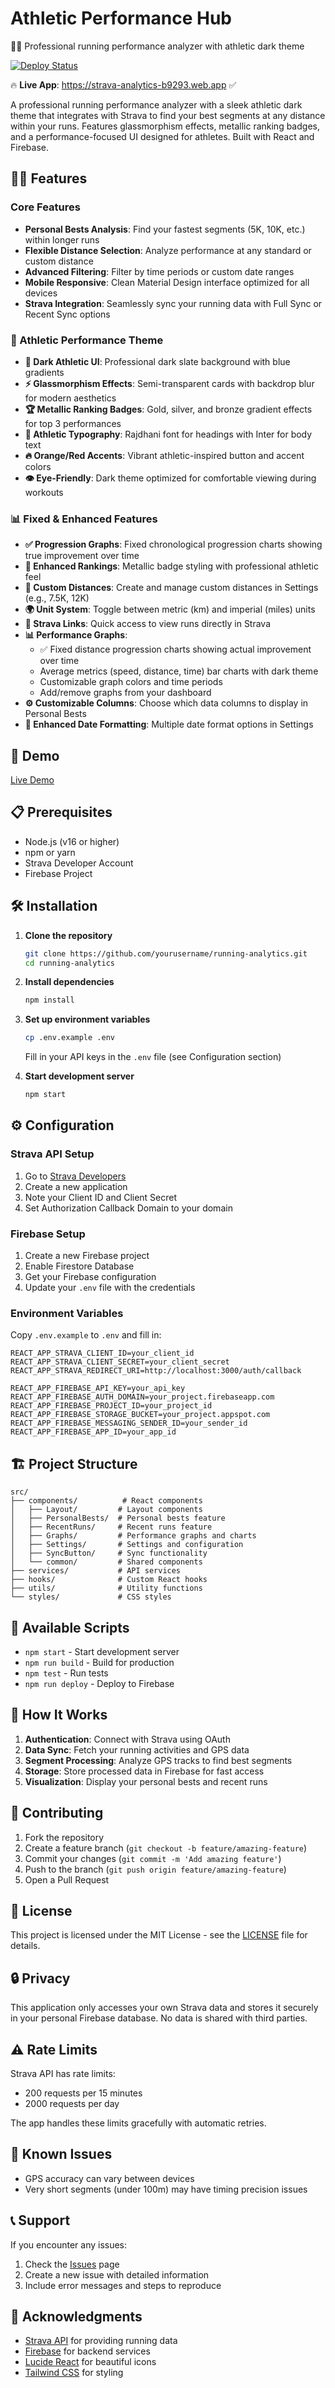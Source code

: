 # Athletic Performance Hub

🏃‍♂️ Professional running performance analyzer with athletic dark theme

[![Deploy Status](https://github.com/davmos15/running-analytics/actions/workflows/deploy.yml/badge.svg)](https://github.com/davmos15/running-analytics/actions/workflows/deploy.yml)

🔥 **Live App**: https://strava-analytics-b9293.web.app ✅

A professional running performance analyzer with a sleek athletic dark theme that integrates with Strava to find your best segments at any distance within your runs. Features glassmorphism effects, metallic ranking badges, and a performance-focused UI designed for athletes. Built with React and Firebase.

## 🏃‍♂️ Features

### Core Features
- **Personal Bests Analysis**: Find your fastest segments (5K, 10K, etc.) within longer runs
- **Flexible Distance Selection**: Analyze performance at any standard or custom distance
- **Advanced Filtering**: Filter by time periods or custom date ranges
- **Mobile Responsive**: Clean Material Design interface optimized for all devices
- **Strava Integration**: Seamlessly sync your running data with Full Sync or Recent Sync options

### 🎨 Athletic Performance Theme
- **🌙 Dark Athletic UI**: Professional dark slate background with blue gradients
- **⚡ Glassmorphism Effects**: Semi-transparent cards with backdrop blur for modern aesthetics
- **🏆 Metallic Ranking Badges**: Gold, silver, and bronze gradient effects for top 3 performances
- **🎯 Athletic Typography**: Rajdhani font for headings with Inter for body text
- **🔥 Orange/Red Accents**: Vibrant athletic-inspired button and accent colors
- **👁️ Eye-Friendly**: Dark theme optimized for comfortable viewing during workouts

### 📊 Fixed & Enhanced Features
- **✅ Progression Graphs**: Fixed chronological progression charts showing true improvement over time
- **🏅 Enhanced Rankings**: Metallic badge styling with professional athletic feel
- **📏 Custom Distances**: Create and manage custom distances in Settings (e.g., 7.5K, 12K)
- **🌍 Unit System**: Toggle between metric (km) and imperial (miles) units
- **🔗 Strava Links**: Quick access to view runs directly in Strava
- **📊 Performance Graphs**: 
  - ✅ Fixed distance progression charts showing actual improvement over time
  - Average metrics (speed, distance, time) bar charts with dark theme
  - Customizable graph colors and time periods
  - Add/remove graphs from your dashboard
- **⚙️ Customizable Columns**: Choose which data columns to display in Personal Bests
- **📅 Enhanced Date Formatting**: Multiple date format options in Settings

## 🚀 Demo

[Live Demo](https://strava-analytics-b9293.web.app)

## 📋 Prerequisites

- Node.js (v16 or higher)
- npm or yarn
- Strava Developer Account
- Firebase Project

## 🛠️ Installation

1. **Clone the repository**
   ```bash
   git clone https://github.com/yourusername/running-analytics.git
   cd running-analytics
   ```

2. **Install dependencies**
   ```bash
   npm install
   ```

3. **Set up environment variables**
   ```bash
   cp .env.example .env
   ```
   Fill in your API keys in the `.env` file (see Configuration section)

4. **Start development server**
   ```bash
   npm start
   ```

## ⚙️ Configuration

### Strava API Setup

1. Go to [Strava Developers](https://developers.strava.com/)
2. Create a new application
3. Note your Client ID and Client Secret
4. Set Authorization Callback Domain to your domain

### Firebase Setup

1. Create a new Firebase project
2. Enable Firestore Database
3. Get your Firebase configuration
4. Update your `.env` file with the credentials

### Environment Variables

Copy `.env.example` to `.env` and fill in:

```env
REACT_APP_STRAVA_CLIENT_ID=your_client_id
REACT_APP_STRAVA_CLIENT_SECRET=your_client_secret
REACT_APP_STRAVA_REDIRECT_URI=http://localhost:3000/auth/callback

REACT_APP_FIREBASE_API_KEY=your_api_key
REACT_APP_FIREBASE_AUTH_DOMAIN=your_project.firebaseapp.com
REACT_APP_FIREBASE_PROJECT_ID=your_project_id
REACT_APP_FIREBASE_STORAGE_BUCKET=your_project.appspot.com
REACT_APP_FIREBASE_MESSAGING_SENDER_ID=your_sender_id
REACT_APP_FIREBASE_APP_ID=your_app_id
```

## 🏗️ Project Structure

```
src/
├── components/          # React components
│   ├── Layout/         # Layout components
│   ├── PersonalBests/  # Personal bests feature
│   ├── RecentRuns/     # Recent runs feature
│   ├── Graphs/         # Performance graphs and charts
│   ├── Settings/       # Settings and configuration
│   ├── SyncButton/     # Sync functionality
│   └── common/         # Shared components
├── services/           # API services
├── hooks/              # Custom React hooks
├── utils/              # Utility functions
└── styles/             # CSS styles
```

## 📱 Available Scripts

- `npm start` - Start development server
- `npm run build` - Build for production
- `npm test` - Run tests
- `npm run deploy` - Deploy to Firebase

## 🔄 How It Works

1. **Authentication**: Connect with Strava using OAuth
2. **Data Sync**: Fetch your running activities and GPS data
3. **Segment Processing**: Analyze GPS tracks to find best segments
4. **Storage**: Store processed data in Firebase for fast access
5. **Visualization**: Display your personal bests and recent runs

## 🤝 Contributing

1. Fork the repository
2. Create a feature branch (`git checkout -b feature/amazing-feature`)
3. Commit your changes (`git commit -m 'Add amazing feature'`)
4. Push to the branch (`git push origin feature/amazing-feature`)
5. Open a Pull Request

## 📄 License

This project is licensed under the MIT License - see the [LICENSE](LICENSE) file for details.

## 🔒 Privacy

This application only accesses your own Strava data and stores it securely in your personal Firebase database. No data is shared with third parties.

## ⚠️ Rate Limits

Strava API has rate limits:
- 200 requests per 15 minutes
- 2000 requests per day

The app handles these limits gracefully with automatic retries.

## 🐛 Known Issues

- GPS accuracy can vary between devices
- Very short segments (under 100m) may have timing precision issues

## 📞 Support

If you encounter any issues:
1. Check the [Issues](https://github.com/yourusername/running-analytics/issues) page
2. Create a new issue with detailed information
3. Include error messages and steps to reproduce

## 🙏 Acknowledgments

- [Strava API](https://developers.strava.com/) for providing running data
- [Firebase](https://firebase.google.com/) for backend services
- [Lucide React](https://lucide.dev/) for beautiful icons
- [Tailwind CSS](https://tailwindcss.com/) for styling